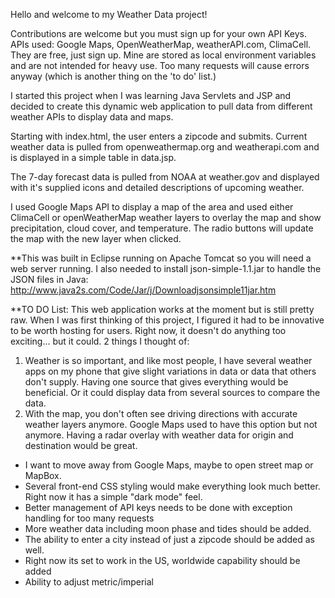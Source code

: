 Hello and welcome to my Weather Data project!

Contributions are welcome but you must sign up for your own API Keys. APIs used: Google Maps, OpenWeatherMap, weatherAPI.com, ClimaCell. They are free, just sign up. Mine are stored as local environment variables and are not intended for heavy use. Too many requests will cause errors anyway (which is another thing on the 'to do' list.)

I started this project when I was learning Java Servlets and JSP and decided to create this dynamic web application to pull data from different weather APIs to display data and maps.

Starting with index.html, the user enters a zipcode and submits. Current weather data is pulled from openweathermap.org and weatherapi.com and is displayed in a simple table in data.jsp.

The 7-day forecast data is pulled from NOAA at weather.gov and displayed with it's supplied icons and detailed descriptions of upcoming weather.

I used Google Maps API to display a map of the area and used either ClimaCell or openWeatherMap weather layers to overlay the map and show precipitation, cloud cover, and temperature. The radio buttons will update the map with the new layer when clicked.



**This was built in Eclipse running on Apache Tomcat so you will need a web server running. I also needed to install json-simple-1.1.jar to handle the JSON files in Java:
http://www.java2s.com/Code/Jar/j/Downloadjsonsimple11jar.htm

**TO DO List:
This web application works at the moment but is still pretty raw. When I was first thinking of this project, I figured it had to be innovative to be worth hosting for users. Right now, it doesn't do anything too exciting... but it could. 
2 things I thought of:

1. Weather is so important, and like most people, I have several weather apps on my phone that give slight variations in data or data that others don't supply. Having one source that gives everything would be beneficial. Or it could display data from several sources to compare the data.
2. With the map, you don't often see driving directions with accurate weather layers anymore. Google Maps used to have this option but not anymore. Having a radar overlay with weather data for origin and destination would be great.

- I want to move away from Google Maps, maybe to open street map or MapBox. 
- Several front-end CSS styling would make everything look much better. Right now it has a simple "dark mode" feel.
- Better management of API keys needs to be done with exception handling for too many requests
- More weather data including moon phase and tides should be added.
- The ability to enter a city instead of just a zipcode should be added as well.
- Right now its set to work in the US, worldwide capability should be added
- Ability to adjust metric/imperial
